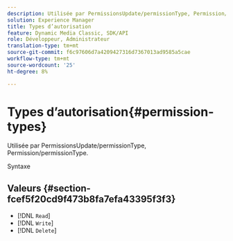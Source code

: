 ```yaml
---
description: Utilisée par PermissionsUpdate/permissionType, Permission/permissionType.
solution: Experience Manager
title: Types d’autorisation
feature: Dynamic Media Classic, SDK/API
role: Développeur, Administrateur
translation-type: tm+mt
source-git-commit: f6c97606d7a4209427316d7367013ad9585a5cae
workflow-type: tm+mt
source-wordcount: '25'
ht-degree: 8%

---
```



# Types d’autorisation{#permission-types}

Utilisée par PermissionsUpdate/permissionType, Permission/permissionType.

Syntaxe

## Valeurs {#section-fcef5f20cd9f473b8fa7efa43395f3f3}

* [!DNL `Read`]
* [!DNL `Write`]
* [!DNL `Delete`]


